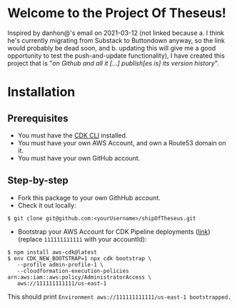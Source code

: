 # Welcome to the Project Of Theseus!

Inspired by danhon@'s email on 2021-03-12 (not linked because a. I think he's currently
migrating from Substack to Buttondown anyway, so the link would probably be dead soon,
and b. updating this will give me a good opportunity to test the push-and-update functionality),
I have created this project that is "_on Github and all it [...] publish[es is] its version history_".

# Installation

## Prerequisites

* You must have the [CDK CLI](https://aws.amazon.com/cdk/) installed.
* You must have your own AWS Account, and own a Route53 domain on it.
* You must have your own GitHub account.

## Step-by-step

* Fork this package to your own GithHub account.
* Check it out locally:
```
$ git clone git@github.com:<yourUsername>/shipOfTheseus.git
```
* Bootstrap your AWS Account for CDK Pipeline deployments ([link](https://docs.aws.amazon.com/cdk/api/latest/docs/pipelines-readme.html#cdk-environment-bootstrapping))
    (replace `111111111111` with your accountId):
 ```
$ npm install aws-cdk@latest
$ env CDK_NEW_BOOTSTRAP=1 npx cdk bootstrap \
    --profile admin-profile-1 \
    --cloudformation-execution-policies arn:aws:iam::aws:policy/AdministratorAccess \
    aws://111111111111/us-east-1
```
This should print `Environment aws://111111111111/us-east-1 bootstrapped.`
